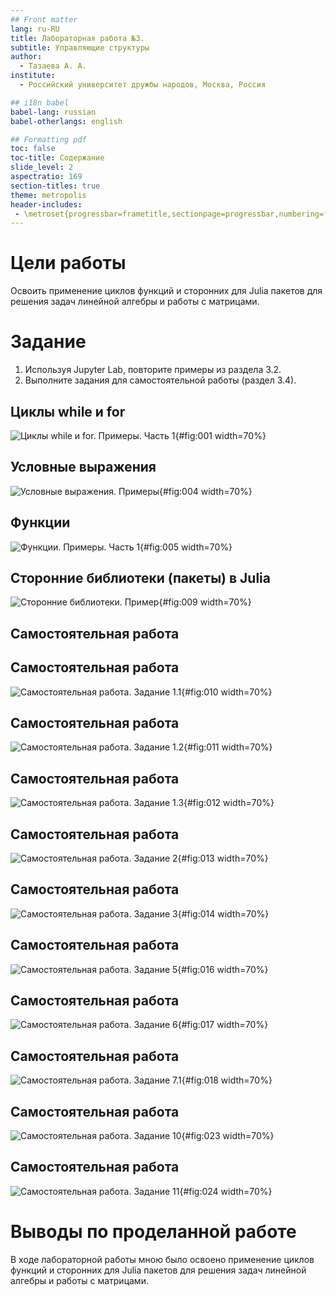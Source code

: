 ```yaml
---
## Front matter
lang: ru-RU
title: Лабораторная работа №3. 
subtitle: Управляющие структуры
author:
  - Тазаева А. А.
institute:
  - Российский университет дружбы народов, Москва, Россия

## i18n babel
babel-lang: russian
babel-otherlangs: english

## Formatting pdf
toc: false
toc-title: Содержание
slide_level: 2
aspectratio: 169
section-titles: true
theme: metropolis
header-includes:
 - \metroset{progressbar=frametitle,sectionpage=progressbar,numbering=fraction}
---
```


# Цели работы

Освоить применение циклов функций и сторонних для Julia пакетов для решения задач линейной алгебры и работы с матрицами.

# Задание

1. Используя Jupyter Lab, повторите примеры из раздела 3.2.
2. Выполните задания для самостоятельной работы (раздел 3.4).

## Циклы while и for 

![Циклы while и for. Примеры. Часть 1](image/1.png){#fig:001 width=70%}

## Условные выражения

![Условные выражения. Примеры](image/4.png){#fig:004 width=70%}

## Функции

![Функции. Примеры. Часть 1](image/5.png){#fig:005 width=70%}

## Сторонние библиотеки (пакеты) в Julia

![Сторонние библиотеки. Пример](image/9.png){#fig:009 width=70%}

## Самостоятельная работа



## Самостоятельная работа

![Самостоятельная работа. Задание 1.1](image/10.png){#fig:010 width=70%}

## Самостоятельная работа

![Самостоятельная работа. Задание 1.2](image/11.png){#fig:011 width=70%}

## Самостоятельная работа

![Самостоятельная работа. Задание 1.3](image/12.png){#fig:012 width=70%}

## Самостоятельная работа

![Самостоятельная работа. Задание 2](image/13.png){#fig:013 width=70%}

## Самостоятельная работа

![Самостоятельная работа. Задание 3](image/14.png){#fig:014 width=70%}

## Самостоятельная работа

![Самостоятельная работа. Задание 5](image/16.png){#fig:016 width=70%}

## Самостоятельная работа

![Самостоятельная работа. Задание 6](image/17.png){#fig:017 width=70%}

## Самостоятельная работа

![Самостоятельная работа. Задание 7.1](image/18.png){#fig:018 width=70%}

## Самостоятельная работа

![Самостоятельная работа. Задание 10](image/23.png){#fig:023 width=70%}

## Самостоятельная работа

![Самостоятельная работа. Задание 11](image/24.png){#fig:024 width=70%}

# Выводы по проделанной работе

В ходе лабораторной работы мною было освоено применение циклов функций и сторонних для Julia пакетов для решения задач линейной алгебры и работы с матрицами.

